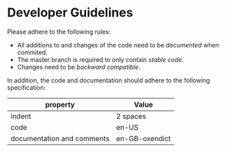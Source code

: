 # Developer Guidelines

Please adhere to the following rules:

* All additions to and changes of the code need to be *documented* when commited.
* The master branch is required to only contain *stable code*.
* Changes need to be *backward compatible*.

In addition, the code and documentation should adhere to the following specification:

| property | Value |
| -------- | ----- |
| indent | 2 spaces |
| code | en-US |
| documentation and comments | en-GB-oxendict |

